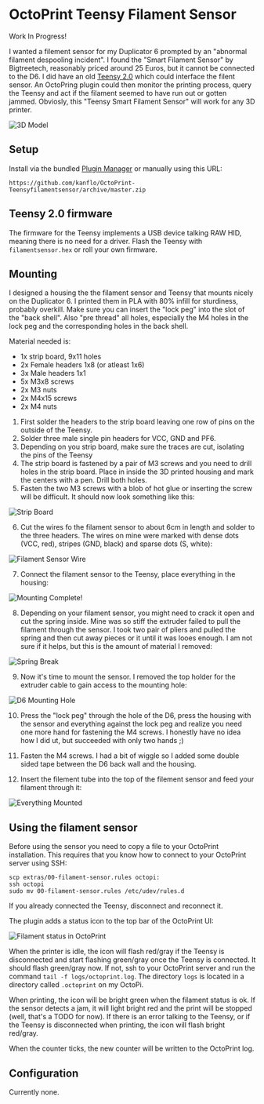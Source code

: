 # OctoPrint Teensy Filament Sensor

Work In Progress!

I wanted a filement sensor for my Duplicator 6 prompted by an "abnormal filament despooling incident". I found the "Smart Filament Sensor" by Bigtreetech, reasonably priced around 25 Euros, but it cannot be connected to the D6. I did have an old [Teensy 2.0](https://www.pjrc.com/teensy/) which could interface the filent sensor. An OctoPring plugin could then monitor the printing process, query the Teensy and act if the filament seemed to have run out or gotten jammed. Obviosly, this "Teensy Smart Filament Sensor" will work for any 3D printer.

![3D Model](https://raw.githubusercontent.com/kanflo/OctoPrint-Teensyfilamentsensor/main/extras/images/3d-model-2.png)

## Setup

Install via the bundled [Plugin Manager](https://docs.octoprint.org/en/master/bundledplugins/pluginmanager.html) or manually using this URL:

    https://github.com/kanflo/OctoPrint-Teensyfilamentsensor/archive/master.zip


## Teensy 2.0 firmware

The firmware for the Teensy implements a USB device talking RAW HID, meaning there is no need for a driver. Flash the Teensy with `filamentsensor.hex` or roll your own firmware.


## Mounting

I designed a housing the the filament sensor and Teensy that mounts nicely on the Duplicator 6. I printed them in PLA with 80% infill for sturdiness, probably overkill. Make sure you can insert the "lock peg" into the slot of the "back shell". Also "pre thread" all holes, especially the M4 holes in the lock peg and the corresponding holes in the back shell.

Material needed is:

 - 1x strip board, 9x11 holes
 - 2x Female headers 1x8 (or atleast 1x6)
 - 3x Male headers 1x1
 - 5x M3x8 screws
 - 2x M3 nuts
 - 2x M4x15 screws
 - 2x M4 nuts

1. First solder the headers to the strip board leaving one row of pins on the outside of the Teensy.
2. Solder three male single pin headers for VCC, GND and PF6.
3. Depending on you strip board, make sure the traces are cut, isolating the pins of the Teensy
4. The strip board is fastened by a pair of M3 screws and you need to drill holes in the strip board. Place in inside the 3D printed housing and mark the centers with a pen. Drill both holes.
5. Fasten the two M3 screws with a blob of hot glue or inserting the screw will be difficult. It should now look something like this:

![Strip Board](https://raw.githubusercontent.com/kanflo/OctoPrint-Teensyfilamentsensor/main/extras/images/strip-board.jpg)

6. Cut the wires fo the filament sensor to about 6cm in length and solder to the three headers. The wires on mine were marked with dense dots (VCC, red), stripes (GND, black) and sparse dots (S, white):

![Filament Sensor Wire](https://raw.githubusercontent.com/kanflo/OctoPrint-Teensyfilamentsensor/main/extras/images/wire.jpg)

7. Connect the filament sensor to the Teensy, place everything in the housing:

![Mounting Complete!](https://raw.githubusercontent.com/kanflo/OctoPrint-Teensyfilamentsensor/main/extras/images/mounting-complete.jpg)

8. Depending on your filament sensor, you might need to crack it open and cut the spring inside. Mine was so stiff the extruder failed to pull the filament through the sensor. I took two pair of pliers and pulled the spring and then cut away pieces or it until it was looes enough. I am not sure if it helps, but this is the amount of material I removed:

![Spring Break](https://raw.githubusercontent.com/kanflo/OctoPrint-Teensyfilamentsensor/main/extras/images/spring-break.jpg)

9. Now it's time to mount the sensor. I removed the top holder for the extruder cable to gain access to the mounting hole:

![D6 Mounting Hole](https://raw.githubusercontent.com/kanflo/OctoPrint-Teensyfilamentsensor/main/extras/images/d6-mounting-hole.jpg)

10. Press the "lock peg" through the hole of the D6, press the housing with the sensor and everything against the lock peg and realize you need one more hand for fastening the M4 screws. I honestly have no idea how I did ut, but succeeded with only two hands ;)

11. Fasten the M4 screws. I had a bit of wiggle so I added some double sided tape between the D6 back wall and the housing.

12. Insert the filement tube into the top of the filement sensor and feed your filament through it:

![Everything Mounted](https://raw.githubusercontent.com/kanflo/OctoPrint-Teensyfilamentsensor/main/extras/images/d6-mounted.jpg)


## Using the filament sensor

Before using the sensor you need to copy a file to your OctoPrint installation. This requires that you know how to connect to your OctoPrint server using SSH:

```
scp extras/00-filament-sensor.rules octopi:
ssh octopi
sudo mv 00-filament-sensor.rules /etc/udev/rules.d
```

If you already connected the Teensy, disconnect and reconnect it.

The plugin adds a status icon to the top bar of the OctoPrint UI:

![Filament status in OctoPrint](https://raw.githubusercontent.com/kanflo/OctoPrint-Teensyfilamentsensor/main/extras/images/octoprint-status.png)

When the printer is idle, the icon will flash red/gray if the Teensy is disconnected and start flashing green/gray once the Teensy is connected. It should flash green/gray now. If not, ssh to your OctoPrint server and run the command `tail -f logs/octoprint.log`. The directory `logs` is located in a directory called `.octoprint` on my OctoPi.

When printing, the icon will be bright green when the filament status is ok. If the sensor detects a jam, it will light bright red and the print will be stopped (well, that's a TODO for now). If there is an error talking to the Teensy, or if the Teensy is disconnected when printing, the icon will flash bright red/gray.

When the counter ticks, the new counter will be written to the OctoPrint log.


## Configuration

Currently none.
